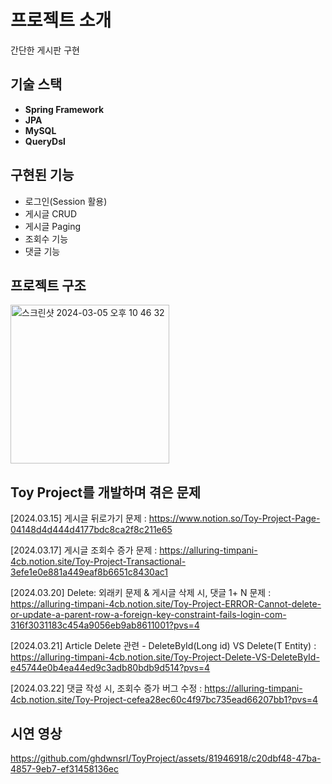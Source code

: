 # 프로젝트 소개

간단한 게시판 구현 

## 기술 스택

- **Spring Framework**
- **JPA**
- **MySQL**
- **QueryDsl**

## 구현된 기능

- 로그인(Session 활용)
- 게시글 CRUD 
- 게시글 Paging
- 조회수 기능
- 댓글 기능

## 프로젝트 구조
<img width="254" alt="스크린샷 2024-03-05 오후 10 46 32" src="https://github.com/ghdwnsrl/ToyProject/assets/81946918/253ab4a0-995f-4a26-b929-027fb645d331">

## Toy Project를 개발하며 겪은 문제 
[2024.03.15] 게시글 뒤로가기 문제 : https://www.notion.so/Toy-Project-Page-04148d4d444d4177bdc8ca2f8c211e65

[2024.03.17] 게시글 조회수 증가 문제 : https://alluring-timpani-4cb.notion.site/Toy-Project-Transactional-3efe1e0e881a449eaf8b6651c8430ac1

[2024.03.20] Delete: 외래키 문제  & 게시글 삭제 시, 댓글 1+ N 문제 : https://alluring-timpani-4cb.notion.site/Toy-Project-ERROR-Cannot-delete-or-update-a-parent-row-a-foreign-key-constraint-fails-login-com-316f3031183c454a9056eb9ab8611001?pvs=4

[2024.03.21] Article Delete 관련 - DeleteById(Long id) VS Delete(T Entity) : https://alluring-timpani-4cb.notion.site/Toy-Project-Delete-VS-DeleteById-e45744e0b4ea44ed9c3adb80bdb9d514?pvs=4

[2024.03.22] 댓글 작성 시, 조회수 증가 버그 수정 : https://alluring-timpani-4cb.notion.site/Toy-Project-cefea28ec60c4f97bc735ead66207bb1?pvs=4
## 시연 영상 


https://github.com/ghdwnsrl/ToyProject/assets/81946918/c20dbf48-47ba-4857-9eb7-ef31458136ec

